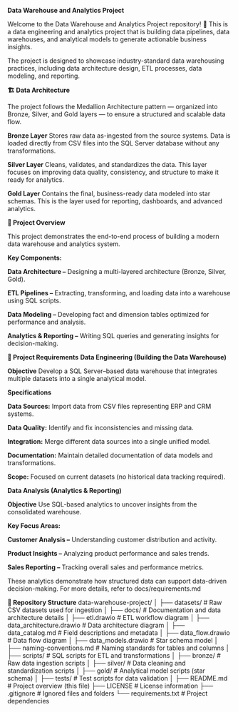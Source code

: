 **Data Warehouse and Analytics Project**

Welcome to the Data Warehouse and Analytics Project repository! 🚀
This is a data engineering and analytics project that is building data pipelines, data warehouses, and analytical models to generate actionable business insights.

The project is designed to showcase industry-standard data warehousing practices, including data architecture design, ETL processes, data modeling, and reporting.


**🏗️ Data Architecture**

The project follows the Medallion Architecture pattern — organized into Bronze, Silver, and Gold layers — to ensure a structured and scalable data flow.

**Bronze Layer**
Stores raw data as-ingested from the source systems.
Data is loaded directly from CSV files into the SQL Server database without any transformations.

**Silver Layer**
Cleans, validates, and standardizes the data.
This layer focuses on improving data quality, consistency, and structure to make it ready for analytics.

**Gold Layer**
Contains the final, business-ready data modeled into star schemas.
This is the layer used for reporting, dashboards, and advanced analytics.


**📖 Project Overview**

This project demonstrates the end-to-end process of building a modern data warehouse and analytics system.

**Key Components:**

**Data Architecture –** Designing a multi-layered architecture (Bronze, Silver, Gold).

**ETL Pipelines –** Extracting, transforming, and loading data into a warehouse using SQL scripts.

**Data Modeling –** Developing fact and dimension tables optimized for performance and analysis.

**Analytics & Reporting –** Writing SQL queries and generating insights for decision-making.

**🚀 Project Requirements**
**Data Engineering (Building the Data Warehouse)**

**Objective**
Develop a SQL Server–based data warehouse that integrates multiple datasets into a single analytical model.

**Specifications**

**Data Sources:** Import data from CSV files representing ERP and CRM systems.

**Data Quality:** Identify and fix inconsistencies and missing data.

**Integration:** Merge different data sources into a single unified model.

**Documentation:** Maintain detailed documentation of data models and transformations.

**Scope:** Focused on current datasets (no historical data tracking required).

**Data Analysis (Analytics & Reporting)**

**Objective**
Use SQL-based analytics to uncover insights from the consolidated warehouse.

**Key Focus Areas:**

**Customer Analysis –** Understanding customer distribution and activity.

**Product Insights –** Analyzing product performance and sales trends.

**Sales Reporting –** Tracking overall sales and performance metrics.

These analytics demonstrate how structured data can support data-driven decision-making.
For more details, refer to docs/requirements.md

**📂 Repository Structure**
data-warehouse-project/
│
├── datasets/                           # Raw CSV datasets used for ingestion
│
├── docs/                               # Documentation and data architecture details
│   ├── etl.drawio                      # ETL workflow diagram
│   ├── data_architecture.drawio        # Data architecture diagram
│   ├── data_catalog.md                 # Field descriptions and metadata
│   ├── data_flow.drawio                # Data flow diagram
│   ├── data_models.drawio              # Star schema model
│   ├── naming-conventions.md           # Naming standards for tables and columns
│
├── scripts/                            # SQL scripts for ETL and transformations
│   ├── bronze/                         # Raw data ingestion scripts
│   ├── silver/                         # Data cleaning and standardization scripts
│   ├── gold/                           # Analytical model scripts (star schema)
│
├── tests/                              # Test scripts for data validation
│
├── README.md                           # Project overview (this file)
├── LICENSE                             # License information
├── .gitignore                          # Ignored files and folders
└── requirements.txt                    # Project dependencies
